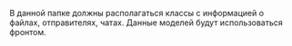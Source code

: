 В данной папке должны располагаться классы с информацией о файлах, отправителях, чатах.
Данные моделей будут использоваться фронтом.